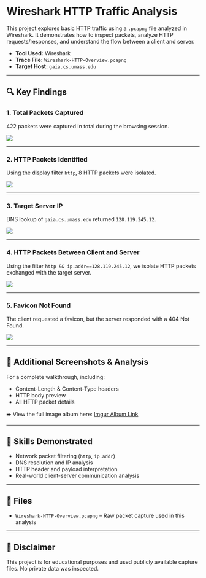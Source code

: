 # Wireshark HTTP Traffic Analysis

This project explores basic HTTP traffic using a `.pcapng` file analyzed in Wireshark. It demonstrates how to inspect packets, analyze HTTP requests/responses, and understand the flow between a client and server.

- **Tool Used:** Wireshark
- **Trace File:** `Wireshark-HTTP-Overview.pcapng`
- **Target Host:** `gaia.cs.umass.edu`

---

## 🔍 Key Findings

### 1. Total Packets Captured
422 packets were captured in total during the browsing session.

<img src="https://i.imgur.com/6lh4gG5.png" />

---

### 2. HTTP Packets Identified
Using the display filter `http`, 8 HTTP packets were isolated.

<img src="https://i.imgur.com/0TsoqqK.png" />

---

### 3. Target Server IP
DNS lookup of `gaia.cs.umass.edu` returned `128.119.245.12`.

<img src="https://i.imgur.com/fD5v6eU.png" />

---

### 4. HTTP Packets Between Client and Server
Using the filter `http && ip.addr==128.119.245.12`, we isolate HTTP packets exchanged with the target server.

<img src="https://i.imgur.com/9zCGEBx.png" />

---

### 5. Favicon Not Found
The client requested a favicon, but the server responded with a 404 Not Found.

<img src="https://i.imgur.com/z4nJfXH.png" />

---

## 📁 Additional Screenshots & Analysis

For a complete walkthrough, including:
- Content-Length & Content-Type headers
- HTTP body preview
- All HTTP packet details

➡️ View the full image album here: [Imgur Album Link](https://imgur.com/a/VMJkhhU)

---

## 🧠 Skills Demonstrated

- Network packet filtering (`http`, `ip.addr`)
- DNS resolution and IP analysis
- HTTP header and payload interpretation
- Real-world client-server communication analysis

---

## 📌 Files

- `Wireshark-HTTP-Overview.pcapng` – Raw packet capture used in this analysis

---

## 🔐 Disclaimer

This project is for educational purposes and used publicly available capture files. No private data was inspected.

